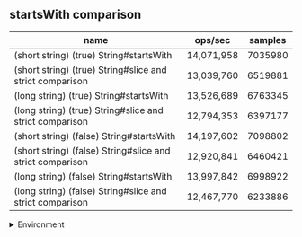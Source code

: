 ## startsWith comparison

|name|ops/sec|samples|
|-|-|-|
|(short string) (true) String#startsWith|14,071,958|7035980|
|(short string) (true) String#slice and strict comparison|13,039,760|6519881|
|(long string) (true) String#startsWith|13,526,689|6763345|
|(long string) (true) String#slice and strict comparison|12,794,353|6397177|
|(short string) (false) String#startsWith|14,197,602|7098802|
|(short string) (false) String#slice and strict comparison|12,920,841|6460421|
|(long string) (false) String#startsWith|13,997,842|6998922|
|(long string) (false) String#slice and strict comparison|12,467,770|6233886|


<details>
<summary>Environment</summary>

* __Machine:__ linux x64 | 4 vCPUs | 7.6GB Mem
* __Run:__ Mon Sep 02 2024 19:29:38 GMT+0000 (Coordinated Universal Time)
</details>

<!--
{"environment":{"platform":"linux","arch":"x64","cpus":4,"totalMemory":7.588970184326172},"benchmarks":[{"name":"(short string) (true) String#startsWith","opsSec":14071958.649059158,"samples":7035980},{"name":"(short string) (true) String#slice and strict comparison","opsSec":13039760.383188805,"samples":6519881},{"name":"(long string) (true) String#startsWith","opsSec":13526689.161309754,"samples":6763345},{"name":"(long string) (true) String#slice and strict comparison","opsSec":12794353.002363525,"samples":6397177},{"name":"(short string) (false) String#startsWith","opsSec":14197602.665358784,"samples":7098802},{"name":"(short string) (false) String#slice and strict comparison","opsSec":12920841.069596656,"samples":6460421},{"name":"(long string) (false) String#startsWith","opsSec":13997842.628375342,"samples":6998922},{"name":"(long string) (false) String#slice and strict comparison","opsSec":12467770.478817912,"samples":6233886}]}-->

